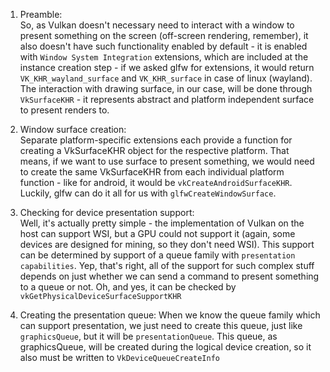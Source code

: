 1. Preamble:  
   So, as Vulkan doesn't necessary need to interact with a window to
   present something on the screen (off-screen rendering, remember), it also
   doesn't have such functionality enabled by default - it is enabled with
   `Window System Integration` extensions, which are included at the
   instance creation step - if we asked glfw for extensions, it
   would return `VK_KHR_wayland_surface` and `VK_KHR_surface` in case of linux
   (wayland). The interaction with drawing surface, in our case, will be done
   through `VkSurfaceKHR` - it represents abstract and platform independent
   surface to present renders to.

2. Window surface creation:  
   Separate platform-specific extensions each provide a function for creating a
   VkSurfaceKHR object for the respective platform. That means, if we want
   to use surface to present something, we would need to create the same
   VkSurfaceKHR from each individual platform function - like for android,
   it would be `vkCreateAndroidSurfaceKHR`. Luckily, glfw can do it all for
   us with `glfwCreateWindowSurface`.

3. Checking for device presentation support:  
   Well, it's actually pretty simple - the implementation of Vulkan on the
   host can support WSI, but a GPU could not support it (again, some devices
   are designed for mining, so they don't need WSI). This support can be 
   determined by support of a queue family with `presentation capabilities`. 
   Yep, that's right, all of the support for such complex stuff depends on 
   just whether we can send a command to present something to a queue or not.
   Oh, and yes, it can be checked by `vkGetPhysicalDeviceSurfaceSupportKHR`

4. Creating the presentation queue:
   When we know the queue family which can support presentation, we just 
   need to create this queue, just like `graphicsQueue`, but it will be 
   `presentationQueue`. This queue, as graphicsQueue, will be created during 
   the logical device creation, so it also must be written to 
   `VkDeviceQueueCreateInfo`